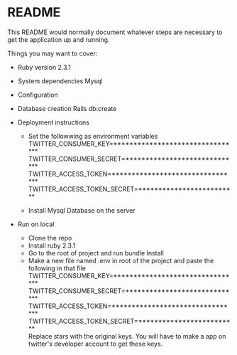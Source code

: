 # README

This README would normally document whatever steps are necessary to get the
application up and running.

Things you may want to cover:

* Ruby version
  2.3.1

* System dependencies
  Mysql
* Configuration

* Database creation
  Rails db:create

* Deployment instructions
  - Set the followwing as environment variables <br />
      TWITTER_CONSUMER_KEY=********************************
      <br />
      TWITTER_CONSUMER_SECRET=*****************************
      <br />
      TWITTER_ACCESS_TOKEN=********************************
      <br />
      TWITTER_ACCESS_TOKEN_SECRET=*************************

  - Install Mysql Database on the server

* Run on local
  - Clone the repo
  - Install ruby 2.3.1
  - Go to the root of project and run bundle Install
  - Make a new file named .env in root of the project and paste the following in that file <br />
      TWITTER_CONSUMER_KEY=********************************
      <br />
      TWITTER_CONSUMER_SECRET=*****************************
      <br />
      TWITTER_ACCESS_TOKEN=********************************
      <br />
      TWITTER_ACCESS_TOKEN_SECRET=*************************
      <br />
    Replace stars with the original keys. You will have to make a app on twitter's developer account to get these keys.

